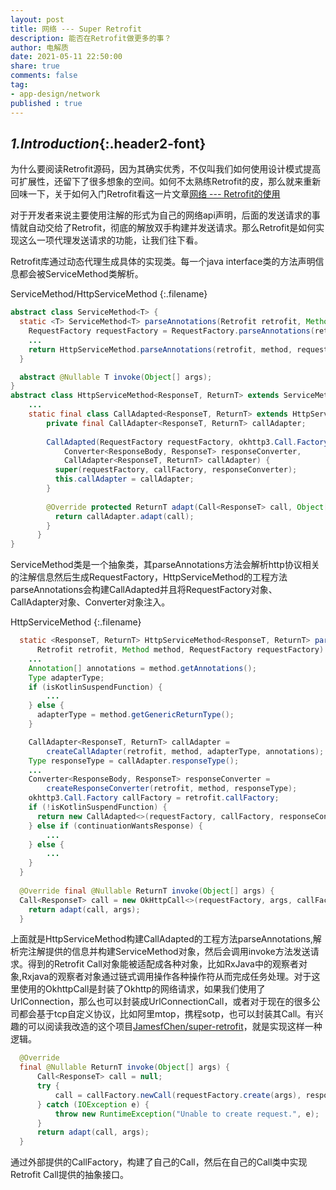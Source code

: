 ```yaml
---
layout: post
title: 网络 --- Super Retrofit
description: 能否在Retrofit做更多的事？
author: 电解质
date: 2021-05-11 22:50:00
share: true
comments: false
tag: 
- app-design/network
published : true
---
```

## *1.Introduction*{:.header2-font}
为什么要阅读Retrofit源码，因为其确实优秀，不仅叫我们如何使用设计模式提高可扩展性，还留下了很多想象的空间。如何不太熟练Retrofit的皮，那么就来重新回味一下，关于如何入门Retrofit看这一片文章[网络 --- Retrofit的使用]({{site.baseurl}}/2018-04-03/network-retrofit-elementary)

对于开发者来说主要使用注解的形式为自己的网络api声明，后面的发送请求的事情就自动交给了Retrofit，彻底的解放双手构建并发送请求。那么Retrofit是如何实现这么一项代理发送请求的功能，让我们往下看。

Retrofit库通过动态代理生成具体的实现类。每一个java interface类的方法声明信息都会被ServiceMethod类解析。

ServiceMethod/HttpServiceMethod
{:.filename}
```java
abstract class ServiceMethod<T> {
  static <T> ServiceMethod<T> parseAnnotations(Retrofit retrofit, Method method) {
    RequestFactory requestFactory = RequestFactory.parseAnnotations(retrofit, method);
    ...
    return HttpServiceMethod.parseAnnotations(retrofit, method, requestFactory);
  }

  abstract @Nullable T invoke(Object[] args);
}
abstract class HttpServiceMethod<ResponseT, ReturnT> extends ServiceMethod<ReturnT> {
    ...
    static final class CallAdapted<ResponseT, ReturnT> extends HttpServiceMethod<ResponseT, ReturnT> {
        private final CallAdapter<ResponseT, ReturnT> callAdapter;
    
        CallAdapted(RequestFactory requestFactory, okhttp3.Call.Factory callFactory,
            Converter<ResponseBody, ResponseT> responseConverter,
            CallAdapter<ResponseT, ReturnT> callAdapter) {
          super(requestFactory, callFactory, responseConverter);
          this.callAdapter = callAdapter;
        }
    
        @Override protected ReturnT adapt(Call<ResponseT> call, Object[] args) {
          return callAdapter.adapt(call);
        }
      }
}
```
ServiceMethod类是一个抽象类，其parseAnnotations方法会解析http协议相关的注解信息然后生成RequestFactory，HttpServiceMethod的工程方法parseAnnotations会构建CallAdapted并且将RequestFactory对象、CallAdapter对象、Converter对象注入。

HttpServiceMethod
{:.filename}
```java
  static <ResponseT, ReturnT> HttpServiceMethod<ResponseT, ReturnT> parseAnnotations(
      Retrofit retrofit, Method method, RequestFactory requestFactory) {
    ...
    Annotation[] annotations = method.getAnnotations();
    Type adapterType;
    if (isKotlinSuspendFunction) {
        ...
    } else {
      adapterType = method.getGenericReturnType();
    }

    CallAdapter<ResponseT, ReturnT> callAdapter =
        createCallAdapter(retrofit, method, adapterType, annotations);
    Type responseType = callAdapter.responseType();
    ...
    Converter<ResponseBody, ResponseT> responseConverter =
        createResponseConverter(retrofit, method, responseType);
    okhttp3.Call.Factory callFactory = retrofit.callFactory;
    if (!isKotlinSuspendFunction) {
      return new CallAdapted<>(requestFactory, callFactory, responseConverter, callAdapter);
    } else if (continuationWantsResponse) {
        ...
    } else {
        ...
    }
  }
  
  @Override final @Nullable ReturnT invoke(Object[] args) {
  Call<ResponseT> call = new OkHttpCall<>(requestFactory, args, callFactory, responseConverter);
    return adapt(call, args);
  }
```
上面就是HttpServiceMethod构建CallAdapted的工程方法parseAnnotations,解析完注解提供的信息并构建ServiceMethod对象，然后会调用invoke方法发送请求。得到的Retrofit Call对象能被适配成各种对象，比如RxJava中的观察者对象,Rxjava的观察者对象通过链式调用操作各种操作符从而完成任务处理。对于这里使用的OkhttpCall是封装了Okhttp的网络请求，如果我们使用了UrlConnection，那么也可以封装成UrlConnectionCall，或者对于现在的很多公司都会基于tcp自定义协议，比如阿里mtop，携程sotp，也可以封装其Call。有兴趣的可以阅读我改造的这个项目[JamesfChen/super-retrofit](https://github.com/JamesfChen/super-retrofit)，就是实现这样一种逻辑。

```java
  @Override
  final @Nullable ReturnT invoke(Object[] args) {
      Call<ResponseT> call = null;
      try {
          call = callFactory.newCall(requestFactory.create(args), responseConverter);
      } catch (IOException e) {
          throw new RuntimeException("Unable to create request.", e);
      }
      return adapt(call, args);
  }
```
通过外部提供的CallFactory，构建了自己的Call，然后在自己的Call类中实现Retrofit Call提供的抽象接口。
